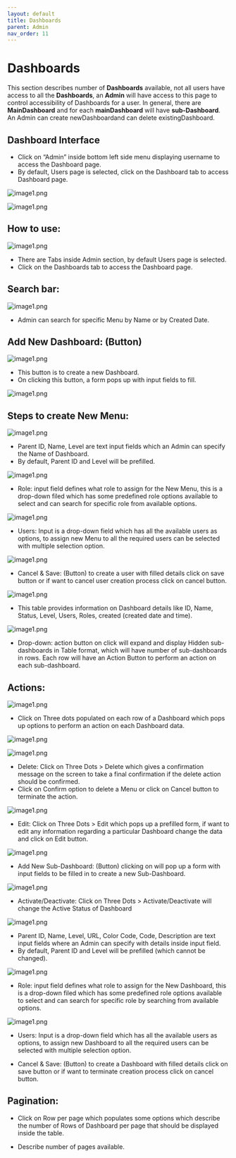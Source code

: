 ```yaml
---
layout: default
title: Dashboards
parent: Admin
nav_order: 11
---
```


# Dashboards

This section describes number of **Dashboards** available, not all users have access to all the **Dashboards**, an **Admin** will have access to this page to control accessibility of Dashboards for a user. In general, there are **MainDashboard** and for each **mainDashboard** will have **sub-Dashboard**. An Admin can create newDashboardand can delete existingDashboard.


##  Dashboard Interface

-  Click on “Admin” inside bottom left side menu displaying username to access the Dashboard page.
- By default, Users page is selected, click on the Dashboard tab to access Dashboard page.


![image1.png]({{site.baseurl}}/images/admin-dashboard/image1.png)


![image1.png]({{site.baseurl}}/images/admin-dashboard/image2.png)




## How to use:

![image1.png]({{site.baseurl}}/images/admin-dashboard/image3.png)


- There are Tabs inside Admin section, by default Users page is selected.
- Click on the Dashboards tab to access the Dashboard page.



## Search bar:

![image1.png]({{site.baseurl}}/images/admin-dashboard/image4.png)



- Admin can search for specific Menu by Name or by Created Date.


## Add New Dashboard: (Button)

![image1.png]({{site.baseurl}}/images/admin-dashboard/image5.png)



- This button is to create a new Dashboard.
- On clicking this button, a form pops up with input fields to fill.



![image1.png]({{site.baseurl}}/images/admin-dashboard/image6.png)


## Steps to create New Menu:


![image1.png]({{site.baseurl}}/images/admin-dashboard/image7.png)




- Parent ID, Name, Level are text input fields which an Admin can specify the Name of Dashboard.
- By default, Parent ID and Level will be prefilled.




![image1.png]({{site.baseurl}}/images/admin-dashboard/image8.png)





- Role: input field defines what role to assign for the New Menu, this is a drop-down filed which has some predefined role options available to select and can search for specific role from available options.



![image1.png]({{site.baseurl}}/images/admin-dashboard/image9.png)




- Users: Input is a drop-down field which has all the available users as options, to assign new Menu to all the required users can be selected with multiple selection option.



![image1.png]({{site.baseurl}}/images/admin-dashboard/image10.png)




- Cancel & Save: (Button) to create a user with filled details click on save button or if want to cancel user creation process click on cancel button.




![image1.png]({{site.baseurl}}/images/admin-dashboard/image11.png)



- This table provides information on Dashboard details like ID, Name, Status, Level, Users, Roles, created (created date and time).


![image1.png]({{site.baseurl}}/images/admin-dashboard/image12.png)



- Drop-down: action button on click will expand and display Hidden sub-dashboards in Table format, which will have number of sub-dashboards in rows. Each row will have an Action Button to perform an action on each sub-dashboard.


## Actions:

![image1.png]({{site.baseurl}}/images/admin-dashboard/image13.png)





- Click on Three dots populated on each row of a Dashboard which pops up options to perform an action on each Dashboard data.



![image1.png]({{site.baseurl}}/images/admin-dashboard/image14.png)

![image1.png]({{site.baseurl}}/images/admin-dashboard/image15.png)


- Delete: Click on Three Dots > Delete which gives a confirmation message on the screen to take a final confirmation if the delete action should be confirmed.
- Click on Confirm option to delete a Menu or click on Cancel button to terminate the action.


![image1.png]({{site.baseurl}}/images/admin-dashboard/image16.png)



- Edit: Click on Three Dots > Edit which pops up a prefilled form, if want to edit any information regarding a particular Dashboard change the data and click on Edit button.


![image1.png]({{site.baseurl}}/images/admin-dashboard/image17.png)





- Add New Sub-Dashboard: (Button) clicking on will pop up a form with input fields to be filled in to create a new Sub-Dashboard.

![image1.png]({{site.baseurl}}/images/admin-dashboard/image18.png)




- Activate/Deactivate: Click on Three Dots > Activate/Deactivate will change the Active Status of Dashboard


![image1.png]({{site.baseurl}}/images/admin-dashboard/image19.png)



- Parent ID, Name, Level, URL, Color Code, Code, Description are text input fields where an Admin can specify with details inside input field.
- By default, Parent ID and Level will be prefilled (which cannot be changed).


![image1.png]({{site.baseurl}}/images/admin-dashboard/image20.png)





- Role: input field defines what role to assign for the New Dashboard, this is a drop-down filed which has some predefined role options available to select and can search for specific role by searching from available options.


![image1.png]({{site.baseurl}}/images/admin-dashboard/image21.png)





- Users: Input is a drop-down field which has all the available users as options, to assign new Dashboard to all the required users can be selected with multiple selection option.








- Cancel & Save: (Button) to create a Dashboard with filled details click on save button or if want to terminate creation process click on cancel button.




## Pagination:


- Click on Row per page which populates some options which describe the number of Rows of Dashboard per page that should be displayed inside the table.



- Describe number of pages available.


